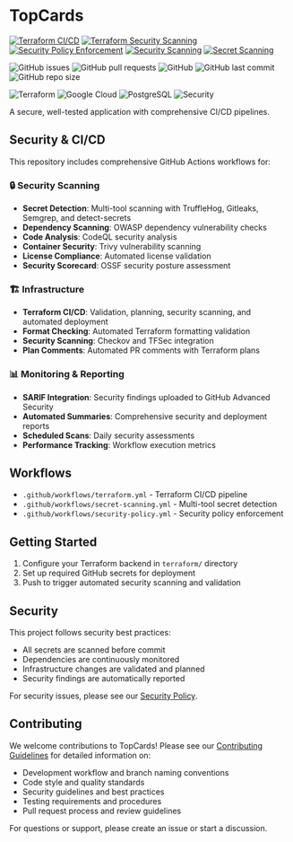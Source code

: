 # TopCards

[![Terraform CI/CD](https://github.com/erayguner/topcards/workflows/Terraform%20CI%2FCD/badge.svg)](https://github.com/erayguner/topcards/actions/workflows/terraform.yml)
[![Terraform Security Scanning](https://github.com/erayguner/topcards/workflows/Terraform%20Security%20Scanning/badge.svg)](https://github.com/erayguner/topcards/actions/workflows/terraform-security.yml)
[![Security Policy Enforcement](https://github.com/erayguner/topcards/workflows/Security%20Policy%20Enforcement/badge.svg)](https://github.com/erayguner/topcards/actions/workflows/security-policy.yml)
[![Security Scanning](https://github.com/erayguner/topcards/workflows/Security%20Scanning/badge.svg)](https://github.com/erayguner/topcards/actions/workflows/security-scan.yml)
[![Secret Scanning](https://github.com/erayguner/topcards/workflows/Secret%20Scanning/badge.svg)](https://github.com/erayguner/topcards/actions/workflows/secret-scanning.yml)

![GitHub issues](https://img.shields.io/github/issues/erayguner/topcards)
![GitHub pull requests](https://img.shields.io/github/issues-pr/erayguner/topcards)
![GitHub](https://img.shields.io/github/license/erayguner/topcards)
![GitHub last commit](https://img.shields.io/github/last-commit/erayguner/topcards)
![GitHub repo size](https://img.shields.io/github/repo-size/erayguner/topcards)

![Terraform](https://img.shields.io/badge/Terraform-1.5+-blue?logo=terraform)
![Google Cloud](https://img.shields.io/badge/Google%20Cloud-Platform-blue?logo=google-cloud)
![PostgreSQL](https://img.shields.io/badge/PostgreSQL-16-blue?logo=postgresql)
![Security](https://img.shields.io/badge/Security-Hardened-green?logo=shield)

A secure, well-tested application with comprehensive CI/CD pipelines.

## Security & CI/CD

This repository includes comprehensive GitHub Actions workflows for:

### 🔒 Security Scanning
- **Secret Detection**: Multi-tool scanning with TruffleHog, Gitleaks, Semgrep, and detect-secrets
- **Dependency Scanning**: OWASP dependency vulnerability checks
- **Code Analysis**: CodeQL security analysis
- **Container Security**: Trivy vulnerability scanning
- **License Compliance**: Automated license validation
- **Security Scorecard**: OSSF security posture assessment

### 🏗️ Infrastructure
- **Terraform CI/CD**: Validation, planning, security scanning, and automated deployment
- **Format Checking**: Automated Terraform formatting validation
- **Security Scanning**: Checkov and TFSec integration
- **Plan Comments**: Automated PR comments with Terraform plans

### 📊 Monitoring & Reporting
- **SARIF Integration**: Security findings uploaded to GitHub Advanced Security
- **Automated Summaries**: Comprehensive security and deployment reports
- **Scheduled Scans**: Daily security assessments
- **Performance Tracking**: Workflow execution metrics

## Workflows

- `.github/workflows/terraform.yml` - Terraform CI/CD pipeline
- `.github/workflows/secret-scanning.yml` - Multi-tool secret detection
- `.github/workflows/security-policy.yml` - Security policy enforcement

## Getting Started

1. Configure your Terraform backend in `terraform/` directory
2. Set up required GitHub secrets for deployment
3. Push to trigger automated security scanning and validation

## Security

This project follows security best practices:
- All secrets are scanned before commit
- Dependencies are continuously monitored
- Infrastructure changes are validated and planned
- Security findings are automatically reported

For security issues, please see our [Security Policy](SECURITY.md).

## Contributing

We welcome contributions to TopCards! Please see our [Contributing Guidelines](CONTRIBUTING.md) for detailed information on:

- Development workflow and branch naming conventions
- Code style and quality standards
- Security guidelines and best practices
- Testing requirements and procedures
- Pull request process and review guidelines

For questions or support, please create an issue or start a discussion.